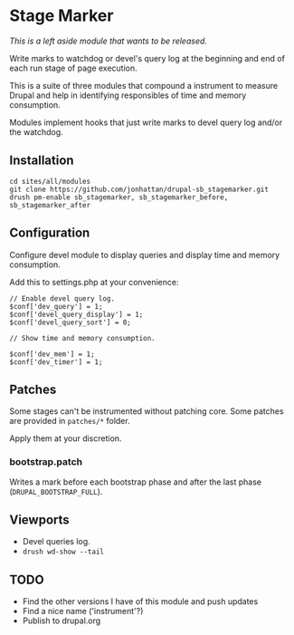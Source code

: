 # Stage Marker

*This is a left aside module that wants to be released.*

Write marks to watchdog or devel's query log at the beginning and end of each
run stage of page execution.

This is a suite of three modules that compound a instrument to measure Drupal
and help in identifying responsibles of time and memory consumption.

Modules implement hooks that just write marks to devel query log and/or the
watchdog.


## Installation

```
cd sites/all/modules
git clone https://github.com/jonhattan/drupal-sb_stagemarker.git
drush pm-enable sb_stagemarker, sb_stagemarker_before, sb_stagemarker_after
```

## Configuration

Configure devel module to display queries and display time and memory consumption.

Add this to settings.php at your convenience:

```
// Enable devel query log.
$conf['dev_query'] = 1;
$conf['devel_query_display'] = 1;
$conf['devel_query_sort'] = 0;

// Show time and memory consumption.

$conf['dev_mem'] = 1;
$conf['dev_timer'] = 1;
```

## Patches

Some stages can't be instrumented without patching core. Some patches are provided in `patches/*` folder.

Apply them at your discretion.

### bootstrap.patch

Writes a mark before each bootstrap phase and after the last phase (`DRUPAL_BOOTSTRAP_FULL`).


## Viewports

 * Devel queries log.
 * `drush wd-show --tail`


## TODO

 * Find the other versions I have of this module and push updates
 * Find a nice name ('instrument'?)
 * Publish to drupal.org

